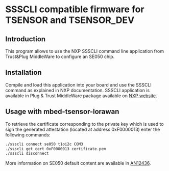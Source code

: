 # SSSCLI compatible firmware for TSENSOR and TSENSOR_DEV

## Introduction

This program allows to use the NXP SSSCLI command line application from Trust&Plug MiddleWare
to configure an SE050 chip.

## Installation

Compile and load this application into your board and use the SSSCLI command as explained
in NXP documentation. SSSCLI application is available in Plug & Trust
MiddleWare package available on [NXP website](https://www.nxp.com/products/security-and-authentication/authentication/edgelock-se050-plug-trust-secure-element-family-enhanced-iot-security-with-maximum-flexibility:SE050?&tab=Design_Tools_Tab).

## Usage with mbed-tsensor-lorawan
To retrieve the certificate corresponding to the private key which is used to sign the generated attestation
(located at address 0xF0000013) enter the following commands:

```bash
./ssscli connect se050 t1oi2c COM3
./ssscli get cert 0xF0000013 certificate.pem
./ssscli disconnect
```
More information on SE050 default content are available in [AN12436](https://www.nxp.com/docs/en/application-note/AN12436.pdf).
